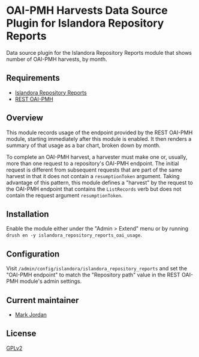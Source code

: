 # OAI-PMH Harvests Data Source Plugin for Islandora Repository Reports

Data source plugin for the Islandora Repository Reports module that shows number of OAI-PMH harvests, by month.

## Requirements

* [Islandora Repository Reports](https://github.com/mjordan/islandora_repository_reports)
* [REST OAI-PMH](https://www.drupal.org/project/rest_oai_pmh/)

## Overview

This module records usage of the endpoint provided by the REST OAI-PMH module, starting immediately after this module is enabled. It then renders a summary of that usage as a bar chart, broken down by month.

To complete an OAI-PMH harvest, a harvester must make one or, usually, more than one request to a repository's OAI-PMH endpoint. The initial request is different from subsequent requests that are part of the same harvest in that it does not contain a `resumptionToken` argument. Taking advantage of this pattern, this module defines a "harvest" by the request to the OAI-PMH endpoint that contains the `ListRecords` verb but does not contain the request argument `resumptionToken`.

## Installation

Enable the module either under the "Admin > Extend" menu or by running `drush en -y islandora_repository_reports_oai_usage`.

## Configuration

Visit `/admin/config/islandora/islandora_repository_reports` and set the "OAI-PMH endpoint" to match the "Repository path" value in the REST OAI-PMH module's admin settings.

## Current maintainer

* [Mark Jordan](https://github.com/mjordan)

## License

[GPLv2](http://www.gnu.org/licenses/gpl-2.0.txt)
